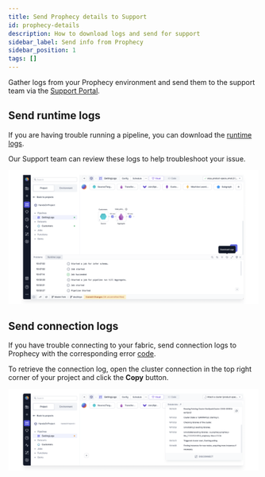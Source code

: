 ```yaml
---
title: Send Prophecy details to Support
id: prophecy-details
description: How to download logs and send for support
sidebar_label: Send info from Prophecy
sidebar_position: 1
tags: []
---
```


Gather logs from your Prophecy environment and send them to the support team via the [Support Portal](https://prophecy.zendesk.com/).

## Send runtime logs

If you are having trouble running a pipeline, you can download the [runtime logs](/analysts/logs).

Our Support team can review these logs to help troubleshoot your issue.

![Runtime logs](img/pipeline_logs.png)

## Send connection logs

If you have trouble connecting to your fabric, send connection logs to Prophecy with the corresponding error [code](docs/getting-started/getting-help/diagnostics.md).

To retrieve the connection log, open the cluster connection in the top right corner of your project and click the **Copy** button.

![Connection logs](img/prophecy_connection_log.png)
